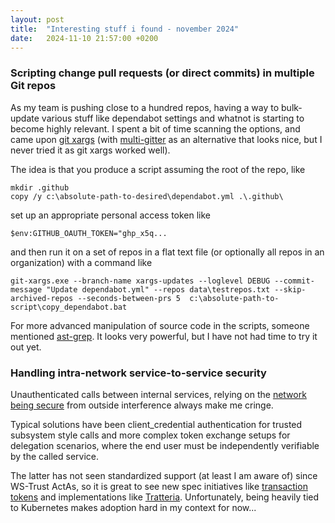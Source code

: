 ```yaml
---
layout: post
title:  "Interesting stuff i found - november 2024"
date:   2024-11-10 21:57:00 +0200
---
```

### Scripting change pull requests (or direct commits) in multiple Git repos
As my team is pushing close to a hundred repos, having a way to bulk-update various stuff like dependabot settings and whatnot is starting to become highly relevant. 
I spent a bit of time scanning the options, and came upon [git xargs](https://github.com/gruntwork-io/git-xargs/) (with [multi-gitter](https://github.com/lindell/multi-gitter) 
as an alternative that looks nice, but I never tried it as git xargs worked well).

The idea is that you produce a script assuming the root of the repo, like

```
mkdir .github
copy /y c:\absolute-path-to-desired\dependabot.yml .\.github\
```
set up an appropriate personal access token like
```
$env:GITHUB_OAUTH_TOKEN="ghp_x5q...
```
and then run it on a set of repos in a flat text file (or optionally all repos in an organization) with a command like
```
git-xargs.exe --branch-name xargs-updates --loglevel DEBUG --commit-message "Update dependabot.yml" --repos data\testrepos.txt --skip-archived-repos --seconds-between-prs 5  c:\absolute-path-to-script\copy_dependabot.bat
```
For more advanced manipulation of source code in the scripts, someone mentioned [ast-grep](https://github.com/ast-grep/ast-grep?tab=readme-ov-file). It looks very powerful, but I have not had time to try it out yet.

### Handling intra-network service-to-service security
Unauthenticated calls between internal services, relying on the [network being secure](https://particular.net/blog/the-network-is-secure) from outside interference always make me cringe.

Typical solutions have been client_credential authentication for trusted subsystem style calls and more complex token exchange setups for delegation scenarios, where the end user must be independently verifiable by the called service. 

The latter has not seen standardized support (at least I am aware of) since WS-Trust ActAs, so it is great to see new spec initiatives like [transaction tokens](https://www.ietf.org/archive/id/draft-ietf-oauth-transaction-tokens-03.html) and implementations like [Tratteria](https://sgnl.ai/2024/09/secure-identity-and-context-in-microservices-with-tratteria/). Unfortunately, being heavily tied to Kubernetes makes adoption hard in my context for now...
